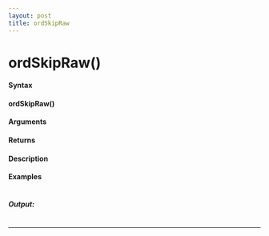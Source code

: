 ```yaml
---
layout: post
title: ordSkipRaw
---
```


# ordSkipRaw()


#### Syntax

#### ordSkipRaw()

#### Arguments

#### Returns

#### Description

#### Examples

```

```

##### Output:

```

```

---
